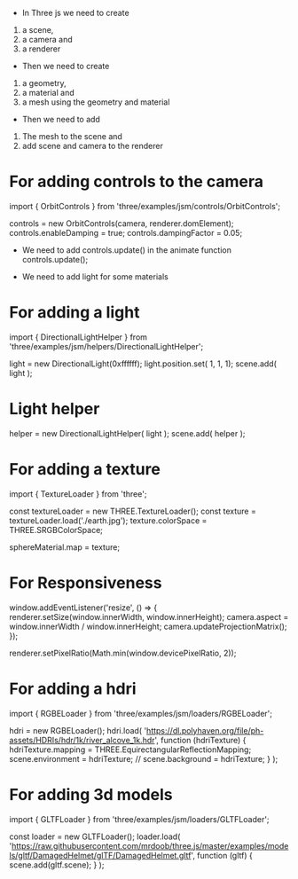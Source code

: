 - In Three js we need to create

1. a scene,
2. a camera and
3. a renderer

- Then we need to create

1. a geometry,
2. a material and
3. a mesh using the geometry and material

- Then we need to add

1. The mesh to the scene and
2. add scene and camera to the renderer

# For adding controls to the camera

import { OrbitControls } from 'three/examples/jsm/controls/OrbitControls';

controls = new OrbitControls(camera, renderer.domElement);
controls.enableDamping = true;
controls.dampingFactor = 0.05;

* We need to add controls.update() in the animate function
controls.update();

* We need to add light for some materials
# For adding a light

import { DirectionalLightHelper } from 'three/examples/jsm/helpers/DirectionalLightHelper';

light = new DirectionalLight(0xffffff);
light.position.set( 1, 1, 1);
scene.add( light );

# Light helper
helper = new DirectionalLightHelper( light );
scene.add( helper );

# For adding a texture

import { TextureLoader } from 'three';

const textureLoader = new THREE.TextureLoader();
const texture = textureLoader.load('./earth.jpg');
texture.colorSpace = THREE.SRGBColorSpace;

sphereMaterial.map = texture;

# For Responsiveness
window.addEventListener('resize', () => {
  renderer.setSize(window.innerWidth, window.innerHeight);
  camera.aspect = window.innerWidth / window.innerHeight;
  camera.updateProjectionMatrix();
});

renderer.setPixelRatio(Math.min(window.devicePixelRatio, 2));

# For adding a hdri

import { RGBELoader } from 'three/examples/jsm/loaders/RGBELoader';

hdri = new RGBELoader();
hdri.load(
  'https://dl.polyhaven.org/file/ph-assets/HDRIs/hdr/1k/river_alcove_1k.hdr',
  function (hdriTexture) {
    hdriTexture.mapping = THREE.EquirectangularReflectionMapping;
    scene.environment = hdriTexture;
    // scene.background = hdriTexture;
  }
);

# For adding 3d models

import { GLTFLoader } from 'three/examples/jsm/loaders/GLTFLoader';

const loader = new GLTFLoader();
loader.load(
  'https://raw.githubusercontent.com/mrdoob/three.js/master/examples/models/gltf/DamagedHelmet/glTF/DamagedHelmet.gltf',
  function (gltf) {
    scene.add(gltf.scene);
  }
);

